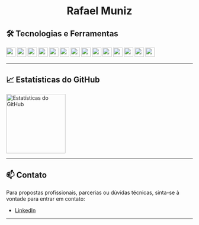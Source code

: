 <h1 align="center">Rafael Muniz</h1>

## 🛠 Tecnologias e Ferramentas

<p align="left">
  <img src="https://img.shields.io/badge/HTML-282C34?logo=html5&logoColor=E34F26" height="25" />
  <img src="https://img.shields.io/badge/CSS-282C34?logo=css3&logoColor=1572B6" height="25" />
  <img src="https://img.shields.io/badge/JavaScript-282C34?logo=javascript&logoColor=F7DF1E" height="25" />
  <img src="https://img.shields.io/badge/TypeScript-282C34?logo=typescript&logoColor=3178C6" height="25" />
  <img src="https://img.shields.io/badge/Python-282C34?logo=python&logoColor=ffdd54" height="25" />
  <img src="https://img.shields.io/badge/React-282C34?logo=react&logoColor=61DAFB" height="25" />
  <img src="https://img.shields.io/badge/Vue.js-282C34?logo=vuedotjs&logoColor=4FC08D" height="25" />
  <img src="https://img.shields.io/badge/Node.js-282C34?logo=node.js&logoColor=43853D" height="25" />
  <img src="https://img.shields.io/badge/Express-282C34?logo=express&logoColor=white" height="25" />
  <img src="https://img.shields.io/badge/Sequelize-282C34?logo=sequelize&logoColor=52B0E7" height="25" />
  <img src="https://img.shields.io/badge/MySQL-282C34?logo=mysql&logoColor=005C84" height="25" />
  <img src="https://img.shields.io/badge/Docker-282C34?logo=docker&logoColor=1D63ED" height="25" />
  <img src="https://img.shields.io/badge/Git-282C34?logo=git&logoColor=white" height="25" />
  <img src="https://img.shields.io/badge/Linux-282C34?logo=linux&logoColor=FCC624" height="25" />
</p>

---

## 📈 Estatísticas do GitHub

<p align="left">
  <img 
    src="https://github-readme-stats.vercel.app/api?username=rafamnz&count_private=true&show_icons=true&custom_title=Estatísticas%20do%20GitHub&hide=issues&theme=default"
    height="160"
    alt="Estatísticas do GitHub"
  />
</p>

---

## 📫 Contato

Para propostas profissionais, parcerias ou dúvidas técnicas, sinta-se à vontade para entrar em contato:

- [LinkedIn](https://www.linkedin.com/in/rafaelmnz/)

---
